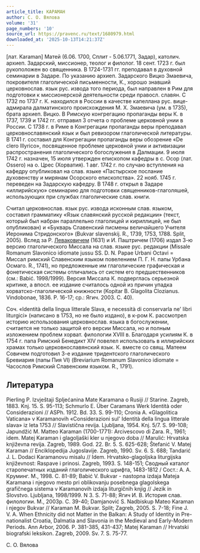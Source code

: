 ```yaml
---
article_title: КАРАМАН
author: С. О. Вялова
volume: '31'
page_numbers: '10'
source_url: https://pravenc.ru/text/1680979.html
downloaded_at: '2025-10-13T14:21:37Z'
---
```


[лат. Karaman] Матей (6.06. 1700, Сплит - 5.06.1771, Задар), католич. архиеп. Задарский, миссионер, теолог и филолог. 18 сент. 1723 г. был рукоположен во священника. В 1724-1731 гг. преподавал в духовной семинарии в Задаре. По указанию архиеп. Задарского Вицко Змаевича, покровителя глаголической письменности, К., хорошо знавший церковнослав. язык рус. извода того периода, был направлен в Рим для подготовки к миссионерской деятельности среди правосл. славян. С 1732 по 1737 г. К. находился в России в качестве капеллана рус. вице-адмирала далматинского происхождения М. Х. Змаевича (ум. в 1735), брата архиеп. Вицко. В Римскую конгрегацию пропаганды веры К. в 1737, 1739 и 1742 гг. отправил 3 отчета о проблеме церковной унии в России. С 1738 г. в Риме в Конгрегации пропаганды веры преподавал церковнославянский язык и был ревизором глаголической литературы. В 1741 г. составил для Конгрегации пропаганды веры обозрение «De clero Illyrico», посвященное проблеме церковной унии и активизации распространения глаголического богослужения в Далмации. 9 июля 1742 г. назначен, 15 июля утвержден епископом кафедры в с. Осор (лат. Ossero) на о. Црес (Хорватия). 1 авг. 1742 г. по случаю вступления на кафедру опубликовал на слав. языке «Пастырское послание духовенству и мирянам Осорского епископства». 22 нояб. 1745 г. переведен на Задарскую кафедру. В 1748 г. открыл в Задаре «иллирийскую» семинарию для подготовки священников-глаголяшей, использующих при службах глаголические слав. книги.

Считал церковнослав. язык рус. извода исконным слав. языком, cоставил грамматику «Язык славянский русской редакции» (текст, который был набран параллельно глаголицей и кириллицей, не был опубликован) и «Букварь Славенский писмены величайшего Учителя Иеронима Стридонского» (Bukvar slavenskij. R., 1739, 1753, 1788. Split, 2005). Вслед за Р. [Леваковичем](https://pravenc.ru/text/Леваковичем.html) (1631) и И. Паштричем (1706) издал 3-ю версию глаголического Миссала на слав. языке рус. редакции (Missale Romanum Slavonico idiomate jussu SS. D. N. Papae Urbani Octavi = Миссал римский Славенским языком повелением П. Г. Н. папы Урбана Осмаго. R., 1741), но предложенные им глаголические графическая и фонетическая системы отличались от систем его предшественников (см.: Babić. 1998/1999). Версия Миссала К. подверглась серьезной критике, а впосл. ее издание считалось одной из причин упадка хорватско-глаголической книжности (Kopitar B. Glagolita Clozianus. Vindobonae, 1836. P. 16-17; ср.: Ягич. 2003. С. 40).

Соч. «Identità della lingua litterale Slava, e necessità di conservarla ne' libri liturgici» (написано в 1753, но не было издано), в к-ром К. рассмотрел историю использования церковнослав. языка в богослужении, считается не только защитой его версии Миссала, но и полным изложением проблем хорват. филологии XVIII в. Благодаря усилиям К. в 1754 г. папа Римский Бенедикт XIV повелел использовать в иллирийских храмах только церковнославянский язык. К. вместе со свящ. Матеем Совичем подготовил 3-е издание тридентского глаголического Бревиария (папы Пия VI) (Breviarium Romanum Slavonico idiomate = Часослов Римский Славенским языком. R., 1791).

## Литература

Pierling P. Izvještaji Spljećanina Mate Karamana o Rusiji // Starine. Zagreb, 1883. Knj. 15. S. 95-113; Schmurlo E. Über Caramans Werk Identità oder Considerazioni // ASPh. 1912. Bd. 33. S. 99-110; Cronia A. «Glagolitica Vaticana» v Karamanovih «Considerazioni sul' Identità della lingua litterale slava» iz leta 1753 // Slavistična revija. Ljubljana, 1954. Knj. 5/7. S. 99-108; Japundžić M. Matteo Karaman (1700-1771): Arcivescovo di Zara. R., 1961; idem. Matej Karaman i glagoljaški kler u njegovo doba // Marulić: Hrvatska književna revija. Zagreb, 1989. God. 22. Br. 5. S. 625-628; Štefanić V. Matej Karaman // Enciklopedija Jugoslavije. Zagreb, 1990. Sv. 6. S. 688; Tandarić J. L. Dodaci Karamanovu misalu // Idem. Hrvatsko-glagoljska liturgijska književnost: Raspave i prinosi. Zagreb, 1993. S. 148-151; Сводный каталог старопечатных изданий глаголического шрифта, 1483-1812 / Сост.: А. А. Круминг. М., 1998. С. 81-89; Babić V. Bukvar - nastopna izdaja Mateja Karamana i njegovo mesto pri oblikovanju posebnega glagolskega grafičnega sistema v Karamanovih izdaja liturgičnih knjig // Jezik in Slovstvo. Ljubljana, 1998/1999. N 3. S. 71-88; Ягич И. В. История слав. филологии. М., 2003р. С. 39-40; Damjanović S. Nadbiskup Mateo Karaman i njegov Bukvar // Karaman M. Bukvar. Split; Zagreb, 2005. S. 7-18; Fine J. V. A. When Ethnicity did not Matter in the Balkan: A Study of Identity in Pre-nationalist Croatia, Dalmatia and Slavonia in the Medieval and Early-Modern Periods. Ann Arbor, 2006. P. 381-385, 431-437; Matej Karaman // Hrvatski biografski leksikon. Zagreb, 2009. Sv. 7. S. 75-77.

С. О. Вялова

